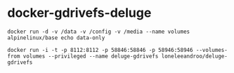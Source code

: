 docker-gdrivefs-deluge
======================

```
docker run -d -v /data -v /config -v /media --name volumes alpinelinux/base echo data-only
```

```
docker run -i -t -p 8112:8112 -p 58846:58846 -p 58946:58946 --volumes-from volumes --privileged --name deluge-gdrivefs loneleeandroo/deluge-gdrivefs
```
